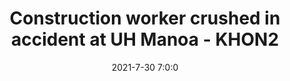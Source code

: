 ---
"title": "Construction worker crushed in accident at UH Manoa - KHON2"
"date": "2021-7-30 7:0:0"
"feed_name": "GOOGLENEWSCONSTRUCTION"
"feed_website": "https://news.google.com/search?q=construction%2Bincident&hl=en-US&gl=US&ceid=US:en"
"feed_rss": "https://news.google.com/rss/search?q=construction%2Bincident&hl=en-US&gl=US&ceid=US:en"
"link": "https://www.khon2.com/local-news/hpd-construction-worker-killed-after-5000-pound-metal-falls-on-him/"
"file": "_posts/2021-1-1-714c492a51e6f3e8566a39cedacea6996e1db446.md"
"accident": "1"
"drilling": "1"
---
